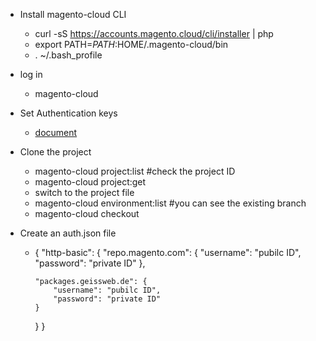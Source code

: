 * Install magento-cloud CLI

  * curl -sS https://accounts.magento.cloud/cli/installer | php
  * export PATH=$PATH:$HOME/.magento-cloud/bin
  * . ~/.bash_profile
  
* log in
  * magento-cloud

* Set Authentication keys 
  * [document](https://experienceleague.adobe.com/docs/commerce-cloud-service/user-guide/develop/authentication-keys.html?lang=en#composer-auth-environment-variable)

* Clone the project
  * magento-cloud project:list  #check the project ID
  * magento-cloud project:get <project-ID> 
  * switch to the project file
  * magento-cloud environment:list  #you can see the existing branch
  * magento-cloud checkout <branch-ID>
 
* Create an auth.json file 
  * {
    "http-basic": {
        "repo.magento.com": {
            "username": "pubilc ID",
            "password": "private ID"
        },

        "packages.geissweb.de": {
            "username": "pubilc ID",
            "password": "private ID"
        }
       } 
      }
